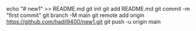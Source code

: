 echo "# new1" >> README.md
git init
git add README.md
git commit -m "first commit"
git branch -M main
git remote add origin https://github.com/hadil9400/new1.git
git push -u origin main
